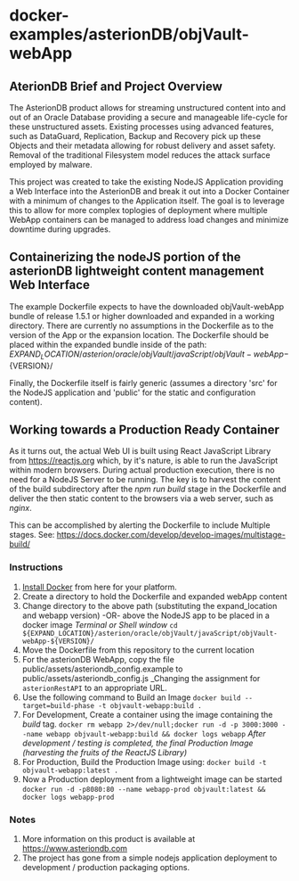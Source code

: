 # docker-examples/asterionDB/objVault-webApp

## AterionDB Brief and Project Overview

The AsterionDB product allows for streaming unstructured content into and out of an Oracle Database providing a secure
and manageable life-cycle for these unstructured assets.  Existing processes using advanced features, such as DataGuard, Replication,
Backup and Recovery pick up these Objects and their metadata allowing for robust delivery and asset safety.  Removal of the
traditional Filesystem model reduces the attack surface employed by malware.

This project was created to take the existing NodeJS Application providing a Web Interface into the AsterionDB and break it out into
a Docker Container with a minimum of changes to the Application itself.  The goal is to leverage this to allow for more complex
toplogies of deployment where multiple WebApp containers can be managed to address load changes and minimize downtime during upgrades.


## Containerizing the nodeJS portion of the asterionDB lightweight content management Web Interface

The example Dockerfile expects to have the downloaded objVault-webApp bundle of release 1.5.1 or higher downloaded and expanded in a working directory.
There are currently no assumptions in the Dockerfile as to the version of the App or the expansion location.
The Dockerfile should be placed within the expanded bundle inside of the path:
${EXPAND_LOCATION}/asterion/oracle/objVault/javaScript/objVault-webApp-${VERSION}/

Finally, the Dockerfile itself is fairly generic (assumes a directory 'src' for the NodeJS application and 'public' for the static and configuration content).

## Working towards a Production Ready Container

As it turns out, the actual Web UI is built using React JavaScript Library from https://reactjs.org which, by it's nature,
is able to run the JavaScript within modern browsers.  During actual production execution, there is no need for a NodeJS
Server to be running.  The key is to harvest the content of the build subdirectory after the _npm run build_ stage in
the Dockerfile and deliver the then static content to the browsers via a web server, such as _nginx_.

This can be accomplished by alerting the Dockerfile to include Multiple stages. See: https://docs.docker.com/develop/develop-images/multistage-build/


### Instructions
1. [Install Docker](https://www.docker.com/get-started) from here for your platform. 
1. Create a directory to hold the Dockerfile and expanded webApp content
1. Change directory to the above path (substituting the expand_location and webapp version) -OR- above the NodeJS app to be placed in a docker image _Terminal or Shell window_
`cd ${EXPAND_LOCATION}/asterion/oracle/objVault/javaScript/objVault-webApp-${VERSION}/`
1. Move the Dockerfile from this repository to the current location 
1. For the asterionDB WebApp, copy the file public/assets/asteriondb_config.example to public/assets/asteriondb_config.js _Changing the assignment for `asterionRestAPI` to an appropriate URL.
1. Use the following command to  Build an Image
`docker build --target=build-phase -t objvault-webapp:build .`
1. For Development, Create a container using the image containing the _build_ tag.
`docker rm webapp 2>/dev/null;docker run -d -p 3000:3000 --name webapp objvault-webapp:build && docker logs webapp`
_After development / testing is completed, the final Production Image (harvesting the fruits of the ReactJS Library)_
1. For Production, Build the Production Image using:
`docker build -t objvault-webapp:latest .`
1. Now a Production deployment from a lightweight image can be started
`docker run -d -p8080:80 --name webapp-prod objvault:latest && docker logs webapp-prod`

### Notes
1. More information on this product is available at https://www.asteriondb.com
1. The project has gone from a simple nodejs application deployment to development / production packaging options.

